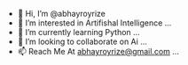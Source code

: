 - 👋 Hi, I’m @abhayroyrize
- 👀 I’m interested in Artifishal Intelligence ...
- 🌱 I’m currently learning Python ...
- 💞️ I’m looking to collaborate on Ai ...
- 📫 Reach Me At abhayroyrize@gmail.com ...

<!---
abhayroyrize/abhayroyrize is a ✨ special ✨ repository because its `README.md` (this file) appears on your GitHub profile.
You can click the Preview link to take a look at your changes.
--->

